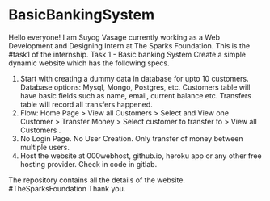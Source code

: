 # BasicBankingSystem
Hello everyone!
I am Suyog Vasage currently working as a Web Development and Designing Intern at The Sparks Foundation.
This is the #task1 of the internship.
Task 1 - Basic banking System
Create a simple dynamic website which has the following specs.

1. Start with creating a dummy data in database for upto 10 customers. Database options: Mysql, Mongo, Postgres, etc. Customers table will have basic fields such as name, email, current balance etc. Transfers table will record all transfers happened.
2. Flow: Home Page > View all Customers > Select and View one Customer > Transfer Money > Select customer to transfer to > View all Customers .
3. No Login Page. No User Creation. Only transfer of money between multiple users.
4. Host the website at 000webhost, github.io, heroku app or any other free hosting provider. Check in code in gitlab.

The repository contains all the details of the website.
#TheSparksFoundation
Thank you.
